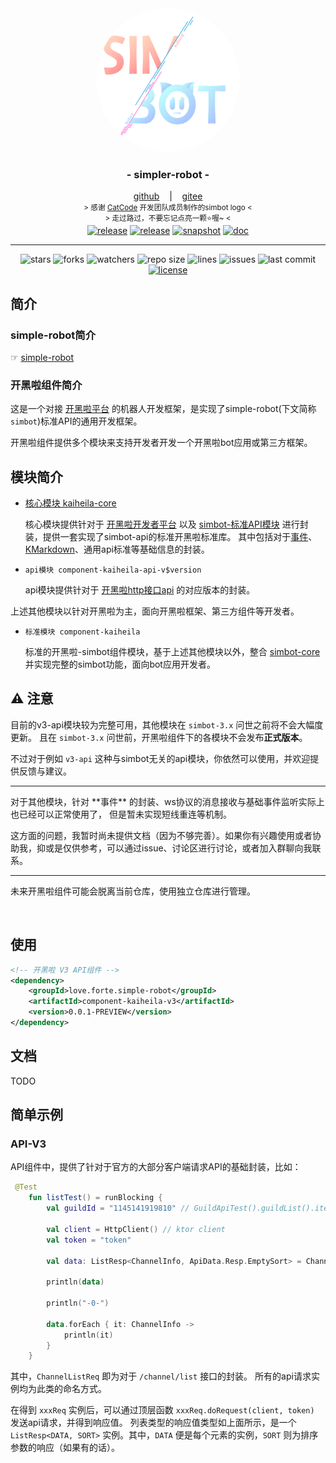 <!--suppress HtmlDeprecatedAttribute -->

<div align="center">
    <img src="../../.github/logo/logo.png" alt="logo" style="width:230px; height:230px; border-radius:100%; " />
    <h3>
        - simpler-robot -
    </h3>
    <span>
        <a href="https://github.com/ForteScarlet/simpler-robot" target="_blank">github</a>
    </span> 
    &nbsp;&nbsp; | &nbsp;&nbsp;
    <span>
        <a href="https://gitee.com/ForteScarlet/simpler-robot" target="_blank">gitee</a>
    </span> <br />
    <small> &gt; 感谢 <a href="https://github.com/ForteScarlet/CatCode" target="_blank">CatCode</a> 开发团队成员制作的simbot logo &lt; </small>
    <br>
    <small> &gt; 走过路过，不要忘记点亮一颗⭐喔~ &lt; </small> 
    <br>
   <a href="https://github.com/ForteScarlet/simpler-robot/releases/latest"><img alt="release" src="https://img.shields.io/github/v/release/ForteScarlet/simpler-robot" /></a>
<a href="https://repo1.maven.org/maven2/love/forte/simple-robot/component-kaiheila-parent/" target="_blank">
  <img alt="release" src="https://img.shields.io/nexus/r/love.forte.simple-robot/component-kaiheila-parent?label=simbot-lastVersion&server=https%3A%2F%2Foss.sonatype.org" /></a>
<a href="https://oss.sonatype.org/content/repositories/snapshots/love/forte/simple-robot/component-kaiheila-parent/" target="_blank">
  <img alt="snapshot" src="https://img.shields.io/nexus/s/love.forte.simple-robot/component-kaiheila-parent?label=simbot-snapshot&server=https%3A%2F%2Foss.sonatype.org" /></a>
<a href="https://www.yuque.com/simpler-robot/simpler-robot-doc" target="_blank">
  <img alt="doc" src="https://img.shields.io/badge/doc-yuque-brightgreen" /></a>
   <hr>
   <img alt="stars" src="https://img.shields.io/github/stars/ForteScarlet/simpler-robot" />
   <img alt="forks" src="https://img.shields.io/github/forks/ForteScarlet/simpler-robot" />
   <img alt="watchers" src="https://img.shields.io/github/watchers/ForteScarlet/simpler-robot" />
   <img alt="repo size" src="https://img.shields.io/github/repo-size/ForteScarlet/simpler-robot" />
   <img alt="lines" src="https://img.shields.io/tokei/lines/github/ForteScarlet/simpler-robot" />
   <img alt="issues" src="https://img.shields.io/github/issues-closed/ForteScarlet/simpler-robot?color=green" />
   <img alt="last commit" src="https://img.shields.io/github/last-commit/ForteScarlet/simpler-robot" />
   <a href="../../LICENSE"><img alt="license" src="https://img.shields.io/github/license/ForteScarlet/simpler-robot" /></a>
    </div>










## 简介

### simple-robot简介

☞ [simple-robot](../../README.md)

### 开黑啦组件简介

这是一个对接 [开黑啦平台](https://www.kaiheila.cn/) 的机器人开发框架，是实现了simple-robot(下文简称`simbot`)标准API的通用开发框架。

开黑啦组件提供多个模块来支持开发者开发一个开黑啦bot应用或第三方框架。



## 模块简介

- [核心模块 kaiheila-core](kaiheila-core)

  核心模块提供针对于 [开黑啦开发者平台](https://developer.kaiheila.cn/doc) 以及 [simbot-标准API模块](../../core-api/api) 进行封装，提供一套实现了simbot-api的标准开黑啦标准库。
  其中包括对于[事件](https://developer.kaiheila.cn/doc/event)、[KMarkdown](https://developer.kaiheila.cn/doc/kmarkdown)、通用api标准等基础信息的封装。


- `api模块 component-kaiheila-api-v$version`

  api模块提供针对于 [开黑啦http接口api](https://developer.kaiheila.cn/doc/reference) 的对应版本的封装。

上述其他模块以针对开黑啦为主，面向开黑啦框架、第三方组件等开发者。


- `标准模块 component-kaiheila`

  标准的开黑啦-simbot组件模块，基于上述其他模块以外，整合 [simbot-core](../../UPDATE.MD) 并实现完整的simbot功能，面向bot应用开发者。


## ⚠️ 注意
目前的v3-api模块较为完整可用，其他模块在 `simbot-3.x` 问世之前将不会大幅度更新。
且在 `simbot-3.x` 问世前，开黑啦组件下的各模块不会发布**正式版本**。

不过对于例如 `v3-api` 这种与simbot无关的api模块，你依然可以使用，并欢迎提供反馈与建议。

<hr>
对于其他模块，针对 **事件** 的封装、ws协议的消息接收与基础事件监听实际上也已经可以正常使用了，
但是暂未实现短线重连等机制。

这方面的问题，我暂时尚未提供文档（因为不够完善）。如果你有兴趣使用或者协助我，抑或是仅供参考，可以通过issue、讨论区进行讨论，或者加入群聊向我联系。

<hr>

未来开黑啦组件可能会脱离当前仓库，使用独立仓库进行管理。

<br>

## 使用
```xml
<!-- 开黑啦 V3 API组件 -->
<dependency>
    <groupId>love.forte.simple-robot</groupId>
    <artifactId>component-kaiheila-v3</artifactId>
    <version>0.0.1-PREVIEW</version>
</dependency>
```



## 文档

TODO

## 简单示例

### API-V3
API组件中，提供了针对于官方的大部分客户端请求API的基础封装，比如：
```kotlin
 @Test
    fun listTest() = runBlocking {
        val guildId = "1145141919810" // GuildApiTest().guildList().items[0].id

        val client = HttpClient() // ktor client
        val token = "token"

        val data: ListResp<ChannelInfo, ApiData.Resp.EmptySort> = ChannelListReq(guildId).doRequest(V3, client, token)

        println(data)

        println("-0-")

        data.forEach { it: ChannelInfo -> 
            println(it)
        }
    }
```
其中，`ChannelListReq` 即为对于 `/channel/list` 接口的封装。
所有的api请求实例均为此类的命名方式。

在得到 `xxxReq` 实例后，可以通过顶层函数 `xxxReq.doRequest(client, token)` 发送api请求，并得到响应值。
列表类型的响应值类型如上面所示，是一个 `ListResp<DATA, SORT>` 实例。其中，`DATA` 便是每个元素的实例，`SORT` 则为排序参数的响应（如果有的话）。

